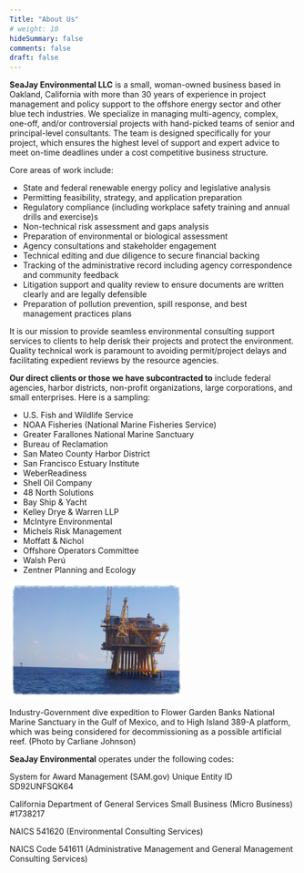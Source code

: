 ```yaml
---
Title: "About Us"
# weight: 10
hideSummary: false
comments: false
draft: false
---
```


**SeaJay Environmental LLC** is a small, woman-owned business based in Oakland, California with more than 30 years of experience in project management and policy support to the offshore energy sector and other blue tech industries. We specialize in managing multi-agency, complex, one-off, and/or controversial projects with hand-picked teams of senior and principal-level consultants. The team is designed specifically for your project, which ensures the highest level of support and expert advice to meet on-time deadlines under a cost competitive business structure. 

Core areas of work include: 

* State and federal renewable energy policy and legislative analysis 
* Permitting feasibility, strategy, and application preparation
* Regulatory compliance (including workplace safety training and annual drills and exercise)s
* Non-technical risk assessment and gaps analysis
* Preparation of environmental or biological assessment
* Agency consultations and stakeholder engagement
* Technical editing and due diligence to secure financial backing
* Tracking of the administrative record including agency correspondence and community feedback
* Litigation support and quality review to ensure documents are written clearly and are legally defensible
* Preparation of pollution prevention, spill response, and best management practices plans

It is our mission to provide seamless environmental consulting support services to clients to help derisk their projects and protect the environment. Quality technical work is paramount to avoiding permit/project delays and facilitating expedient reviews by the resource agencies. 

**Our direct clients or those we have subcontracted to** include federal agencies, harbor districts, non-profit organizations, large corporations, and small enterprises. Here is a sampling:

* U.S. Fish and Wildlife Service
* NOAA Fisheries (National Marine Fisheries Service)
* Greater Farallones National Marine Sanctuary
* Bureau of Reclamation
* San Mateo County Harbor District
* San Francisco Estuary Institute
* WeberReadiness
* Shell Oil Company
* 48 North Solutions
* Bay Ship & Yacht
* Kelley Drye & Warren LLP
* McIntyre Environmental
* Michels Risk Management
* Moffatt & Nichol
* Offshore Operators Committee
* Walsh Perú
* Zentner Planning and Ecology

![platform](/images/platform.png)

Industry-Government dive expedition to Flower Garden Banks National Marine 
Sanctuary in the Gulf of Mexico, and to High Island 389-A platform, which 
was being considered for decommissioning as a possible artificial reef. 
(Photo by Carliane Johnson)

**SeaJay Environmental** operates under the following codes:

System for Award Management (SAM.gov) Unique Entity ID SD92UNFSQK64

California Department of General Services Small Business (Micro Business) #1738217

NAICS 541620 (Environmental Consulting Services)

NAICS Code 541611 (Administrative Management and General Management Consulting Services)
